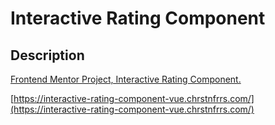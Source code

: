 # Interactive Rating Component

## Description

[Frontend Mentor Project, Interactive Rating Component.](https://www.frontendmentor.io/challenges/interactive-rating-component-koxpeBUmI)


[https://interactive-rating-component-vue.chrstnfrrs.com/](https://interactive-rating-component-vue.chrstnfrrs.com/)
